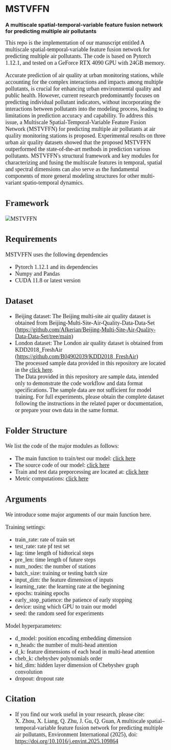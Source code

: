 # MSTVFFN 

### A multiscale spatial-temporal-variable feature fusion network for predicting multiple air pollutants ###

<font face="Times new roman" size=4>
This repo is the implementation of our manuscript entitled A multiscale spatial-temporal-variable feature fusion network for predicting multiple air pollutants. The code is based on Pytorch 1.12.1, and tested on a GeForce RTX 4090 GPU with 24GB memory.


Accurate prediction of air quality at urban monitoring stations, while accounting for the complex interactions and impacts among multiple pollutants, is crucial for enhancing urban environmental quality and public health. However, current research predominantly focuses on predicting individual pollutant indicators, without incorporating the interactions between pollutants into the modeling process, leading to limitations in prediction accuracy and capability. To address this issue, a Multiscale Spatial-Temporal-Variable Feature Fusion Network (MSTVFFN) for predicting multiple air pollutants at air quality monitoring stations is proposed. Experimental results on three urban air quality datasets showed that the proposed MSTVFFN outperformed the state-of-the-art methods in prediction various pollutants. MSTVFFN's structural framework and key modules for characterizing and fusing the multiscale features in temporal, spatial and spectral dimensions can also serve as the fundamental components of more general modeling structures for other multi-variant spatio-temporal dynamics. 

## Framework

![MSTVFFN](./Fig/MSTVFFN.png)


## Requirements
MSTVFFN uses the following dependencies
 
- Pytorch 1.12.1 and its dependencies
- Numpy and Pandas
- CUDA 11.8 or latest version

## Dataset
- Beijing dataset: The Beijing multi-site air quality dataset is obtained from Beijing-Multi-Site-Air-Quality-Data-Data-Set (https://github.com/Afkerian/Beijing-Multi-Site-Air-Quality-Data-Data-Set/tree/main)<br>
- London dataset: The London air quality dataset is obtained from KDD2018_FreshAir (https://github.com/B04902039/KDD2018_FreshAir)<br>
The processed sample data provided in this repository are located in the [click here](./MSTVFFN/Data).<br>
The Data provided in this repository are sample data, intended only to demonstrate the code workflow and data format specifications. The sample data are not sufficient for model training. For full experiments, please obtain the complete dataset following the instructions in the related paper or documentation, or prepare your own data in the same format.

## Folder Structure
We list the code of the major modules as follows:<br>
- The main function to train/test our model: [click here](./MSTVFFN/MODEL/main.py)<br>
- The source code of our model: [click here](./MSTVFFN/MODEL/model.py)<br>
- Train and test data preporcessing are located at: [click here](./MSTVFFN/MODEL/data_preprocess.py)<br>
- Metric computations: [click here](./MSTVFFN/MODEL/utils.py)<br>

## Arguments
We introduce some major arguments of our main function here.

Training settings:
- train\_rate: rate of train set<br>
- test\_rate: rate pf test set<br>
- lag: time length of hidtorical steps<br>
- pre\_len: time length of future steps<br>
- num\_nodes: the number of stations<br>
- batch\_size: training or testing batch size<br>
- input\_dim: the feature dimension of inputs<br> 
- learning\_rate: the learning rate at the beginning<br>
- epochs: training epochs<br>
- early\_stop_patience: the patience of early stopping<br>
- device: using which GPU to train our model<br>
- seed: the random seed for experiments<br>

Model hyperparameters:<br>
- d\_model: position encoding embedding dimension<br>
- n\_heads: the number of multi-head attention<br>
- d\_k: feature dimensions of each head in multi-head attention<br>
- cheb\_k: chebyshev polynomials order<br>
- hid_dim: hidden layer dimension of Chebyshev graph convolution<br>
- dropout: dropout rate<br>


## Citation
- If you find our work useful in your research, please cite:<br>
X. Zhou, X. Liang, Q. Zhu, J. Gu, Q. Guan, A multiscale spatial–temporal-variable feature fusion network for predicting multiple air pollutants, Environment International (2025), doi: https://doi.org/10.1016/j.envint.2025.109864
